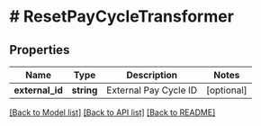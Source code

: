 # # ResetPayCycleTransformer

## Properties

Name | Type | Description | Notes
------------ | ------------- | ------------- | -------------
**external_id** | **string** | External Pay Cycle ID | [optional]

[[Back to Model list]](../../README.md#models) [[Back to API list]](../../README.md#endpoints) [[Back to README]](../../README.md)
